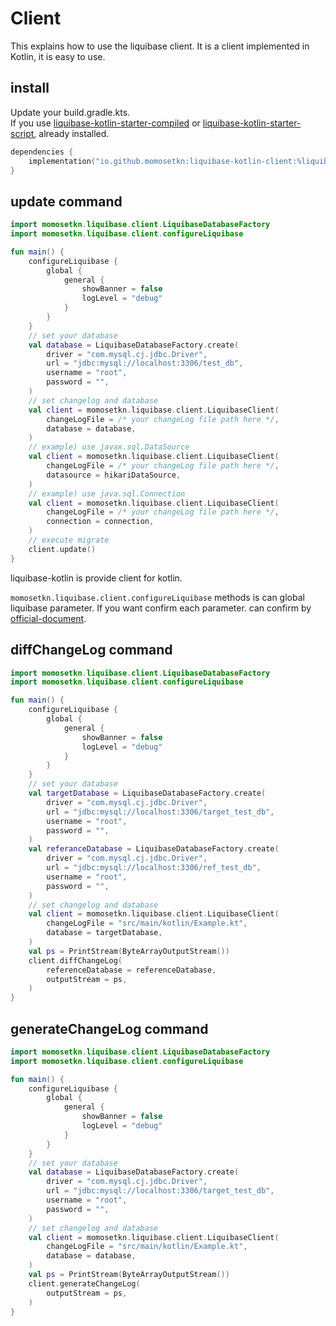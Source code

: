 # Client

This explains how to use the liquibase client.
It is a client implemented in Kotlin, it is easy to use.

## install

Update your build.gradle.kts.<br>
If you use [liquibase-kotlin-starter-compiled](https://central.sonatype.com/artifact/io.github.momosetkn/liquibase-kotlin-starter-compiled/%liquibaseKotlinVersion%) or [liquibase-kotlin-starter-script](https://central.sonatype.com/artifact/io.github.momosetkn/liquibase-kotlin-starter-script/%liquibaseKotlinVersion%), already installed.

```kotlin
dependencies {
    implementation("io.github.momosetkn:liquibase-kotlin-client:%liquibaseKotlinVersion%")
}
```

## update command

```kotlin
import momosetkn.liquibase.client.LiquibaseDatabaseFactory
import momosetkn.liquibase.client.configureLiquibase

fun main() {
    configureLiquibase {
        global {
            general {
                showBanner = false
                logLevel = "debug"
            }
        }
    }
    // set your database
    val database = LiquibaseDatabaseFactory.create(
        driver = "com.mysql.cj.jdbc.Driver",
        url = "jdbc:mysql://localhost:3306/test_db",
        username = "root",
        password = "",
    )
    // set changelog and database
    val client = momosetkn.liquibase.client.LiquibaseClient(
        changeLogFile = /* your changeLog file path here */,
        database = database,
    )
    // example) use javax.sql.DataSource
    val client = momosetkn.liquibase.client.LiquibaseClient(
        changeLogFile = /* your changeLog file path here */,
        datasource = hikariDataSource,
    )
    // example) use java.sql.Connection
    val client = momosetkn.liquibase.client.LiquibaseClient(
        changeLogFile = /* your changeLog file path here */,
        connection = connection,
    )
    // execute migrate
    client.update()
}
```


liquibase-kotlin is provide client for kotlin.

`momosetkn.liquibase.client.configureLiquibase` methods is can global liquibase parameter.
If you want confirm each parameter. can confirm by [official-document](https://docs.liquibase.com/parameters/home.html).

## diffChangeLog command

```kotlin
import momosetkn.liquibase.client.LiquibaseDatabaseFactory
import momosetkn.liquibase.client.configureLiquibase

fun main() {
    configureLiquibase {
        global {
            general {
                showBanner = false
                logLevel = "debug"
            }
        }
    }
    // set your database
    val targetDatabase = LiquibaseDatabaseFactory.create(
        driver = "com.mysql.cj.jdbc.Driver",
        url = "jdbc:mysql://localhost:3306/target_test_db",
        username = "root",
        password = "",
    )
    val referanceDatabase = LiquibaseDatabaseFactory.create(
        driver = "com.mysql.cj.jdbc.Driver",
        url = "jdbc:mysql://localhost:3306/ref_test_db",
        username = "root",
        password = "",
    )
    // set changelog and database
    val client = momosetkn.liquibase.client.LiquibaseClient(
        changeLogFile = "src/main/kotlin/Example.kt",
        database = targetDatabase,
    )
    val ps = PrintStream(ByteArrayOutputStream())
    client.diffChangeLog(
        referenceDatabase = referenceDatabase,
        outputStream = ps,
    )
}
```

## generateChangeLog command

```kotlin
import momosetkn.liquibase.client.LiquibaseDatabaseFactory
import momosetkn.liquibase.client.configureLiquibase

fun main() {
    configureLiquibase {
        global {
            general {
                showBanner = false
                logLevel = "debug"
            }
        }
    }
    // set your database
    val database = LiquibaseDatabaseFactory.create(
        driver = "com.mysql.cj.jdbc.Driver",
        url = "jdbc:mysql://localhost:3306/target_test_db",
        username = "root",
        password = "",
    )
    // set changelog and database
    val client = momosetkn.liquibase.client.LiquibaseClient(
        changeLogFile = "src/main/kotlin/Example.kt",
        database = database,
    )
    val ps = PrintStream(ByteArrayOutputStream())
    client.generateChangeLog(
        outputStream = ps,
    )
}
```

